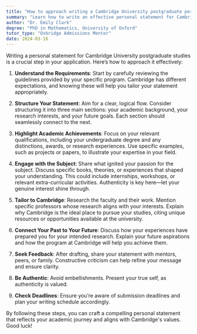 ```yaml
---
title: "How to approach writing a Cambridge University postgraduate personal statement?"
summary: "Learn how to write an effective personal statement for Cambridge University postgraduate studies, focusing on structure, achievements, and authenticity."
author: "Dr. Emily Clark"
degree: "PhD in Mathematics, University of Oxford"
tutor_type: "Oxbridge Admissions Mentor"
date: 2024-03-16
---
```


Writing a personal statement for Cambridge University postgraduate studies is a crucial step in your application. Here’s how to approach it effectively:

1. **Understand the Requirements**: Start by carefully reviewing the guidelines provided by your specific program. Cambridge has different expectations, and knowing these will help you tailor your statement appropriately.

2. **Structure Your Statement**: Aim for a clear, logical flow. Consider structuring it into three main sections: your academic background, your research interests, and your future goals. Each section should seamlessly connect to the next.

3. **Highlight Academic Achievements**: Focus on your relevant qualifications, including your undergraduate degree and any distinctions, awards, or research experiences. Use specific examples, such as projects or papers, to illustrate your expertise in your field.

4. **Engage with the Subject**: Share what ignited your passion for the subject. Discuss specific books, theories, or experiences that shaped your understanding. This could include internships, workshops, or relevant extra-curricular activities. Authenticity is key here—let your genuine interest shine through.

5. **Tailor to Cambridge**: Research the faculty and their work. Mention specific professors whose research aligns with your interests. Explain why Cambridge is the ideal place to pursue your studies, citing unique resources or opportunities available at the university.

6. **Connect Your Past to Your Future**: Discuss how your experiences have prepared you for your intended research. Explain your future aspirations and how the program at Cambridge will help you achieve them.

7. **Seek Feedback**: After drafting, share your statement with mentors, peers, or family. Constructive criticism can help refine your message and ensure clarity.

8. **Be Authentic**: Avoid embellishments. Present your true self, as authenticity is valued. 

9. **Check Deadlines**: Ensure you’re aware of submission deadlines and plan your writing schedule accordingly. 

By following these steps, you can craft a compelling personal statement that reflects your academic journey and aligns with Cambridge's values. Good luck!
    